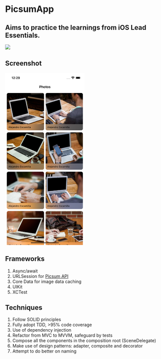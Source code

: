 # PicsumApp
## Aims to practice the learnings from iOS Lead Essentials.

[![](https://circleci.com/gh/tzc1234/PicsumApp.svg?style=shield)](https://circleci.com/gh/tzc1234/PicsumApp)

## Screenshot
<img src="https://github.com/tzc1234/PicsumApp/blob/main/Screenshots/preview.png" alt="preview" width="256" height="554"/>

## Frameworks
1. Async/await
2. URLSession for [Picsum API](https://picsum.photos/)
3. Core Data for image data caching
4. UIKit
5. XCTest

## Techniques
1. Follow SOLID principles
2. Fully adopt TDD, >95% code coverage
3. Use of dependency injection
4. Refactor from MVC to MVVM, safeguard by tests
5. Compose all the components in the composition root (SceneDelegate)
6. Make use of design patterns: adapter, composite and decorator
7. Attempt to do better on naming